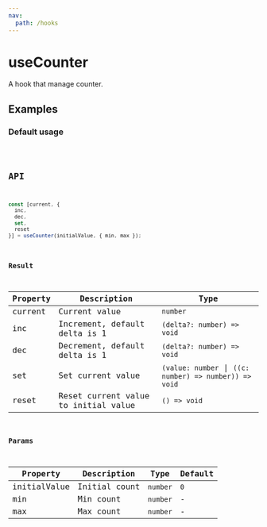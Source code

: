 ```yaml
---
nav:
  path: /hooks
---
```


# useCounter

A hook that manage counter.

## Examples

### Default usage

<code src="./demo/demo1.tsx" />

## API

```typescript
const [current, {
  inc,
  dec,
  set,
  reset
}] = useCounter(initialValue, { min, max });
```

### Result

| Property | Description                          | Type                                                   |
| -------- | ------------------------------------ | ------------------------------------------------------ |
| current  | Current value                        | `number`                                               |
| inc      | Increment, default delta is 1        | `(delta?: number) => void`                             |
| dec      | Decrement, default delta is 1        | `(delta?: number) => void`                             |
| set      | Set current value                    | `(value: number` \| `((c: number) => number)) => void` |
| reset    | Reset current value to initial value | `() => void`                                           |

### Params

| Property     | Description   | Type     | Default |
| ------------ | ------------- | -------- | ------- |
| initialValue | Initial count | `number` | `0`     |
| min          | Min count     | `number` | -       |
| max          | Max count     | `number` | -       |
